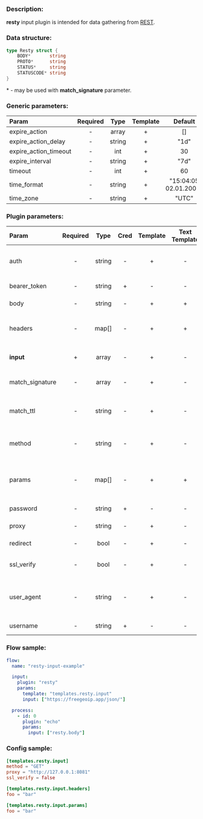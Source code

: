 ### Description:

**resty** input plugin is intended for data gathering from [REST](https://en.wikipedia.org/wiki/Representational_state_transfer).

### Data structure:

```go
type Resty struct {
	BODY*       string
	PROTO*      string
	STATUS*     string
	STATUSCODE* string
}
```

&ast; - may be used with **match_signature** parameter.

### Generic parameters:

| Param                   | Required   | Type     | Template   | Default                 |
| :---------------------- | :--------: | :------: | :--------: | :---------------------: |
| expire_action           | -          | array    | +          | []                      |
| expire_action_delay     | -          | string   | +          | "1d"                    |
| expire_action_timeout   | -          | int      | +          | 30                      |
| expire_interval         | -          | string   | +          | "7d"                    |
| timeout                 | -          | int      | +          | 60                      |
| time_format             | -          | string   | +          | "15:04:05 02.01.2006"   |
| time_zone               | -          | string   | +          | "UTC"                   |


### Plugin parameters:

| Param           | Required   | Type     | Cred  | Template   | Text Template | Default             | Example                          | Description                                |
| :-----------    | :--------: | :------: | :---: | :--------: | :-----------: | :-----------------: | :------------------------------: | :-----------------------------------       |
| auth            | -          | string   | -     | +          | -             | ""                  | "basic"                          | Auth method (basic, bearer).               |
| bearer_token    | -          | string   | +     | -          | -             | ""                  | "qwerty"                         | Bearer token.                              |
| body            | -          | string   | -     | +          | +             | ""                  | "{"foo": "bar"}"                 | Request body.                              |
| headers         | -          | map[]    | -     | +          | +             | map[]               | see example                      | Dynamic list of request headers.           |
| **input**       | +          | array    | -     | +          | -             | "[]"                | ["https://www.pcweek.ru/rss/"]   | List of REST endpoints.                    |
| match_signature | -          | array    | -     | +          | -             | "[]"                | ["body", "statuscode"]           | Match new articles by signature.           |
| match_ttl       | -          | string   | -     | +          | -             | "1d"                | "24h"                            | TTL (Time To Live) for matched signatures. |
| method          | -          | string   | -     | +          | -             | "GET"               | "POST"                           | Request method (GET, POST).                |
| params          | -          | map[]    | -     | +          | +             | map[]               | see example                      | Dynamic list of request query parameters.  |
| password        | -          | string   | +     | -          | -             | ""                  | ""                               | Basic auth password.                       |
| proxy           | -          | string   | -     | +          | -             | ""                  | "http://127.0.0.1:8080"          | Proxy settings.                            |
| redirect        | -          | bool     | -     | +          | -             | true                | false                            | Follow redirects.                          |
| ssl_verify      | -          | bool     | -     | +          | -             | true                | false                            | Verify server certificate.                 |
| user_agent      | -          | string   | -     | +          | -             | "gosquito v3.0.0"   | "webchela 1.0"                   | Custom User-Agent for feed access.         |
| username        | -          | string   | +     | -          | -             | ""                  | ""                               | Basic auth username.                       |


### Flow sample:

```yaml
flow:
  name: "resty-input-example"

  input:
    plugin: "resty"
    params:
      template: "templates.resty.input"
      input: ["https://freegeoip.app/json/"]

  process:
    - id: 0
      plugin: "echo"
      params:
        input: ["resty.body"]
```

### Config sample:

```toml
[templates.resty.input]
method = "GET"
proxy = "http://127.0.0.1:8081"
ssl_verify = false

[templates.resty.input.headers]
foo = "bar"

[templates.resty.input.params]
foo = "bar"

```



